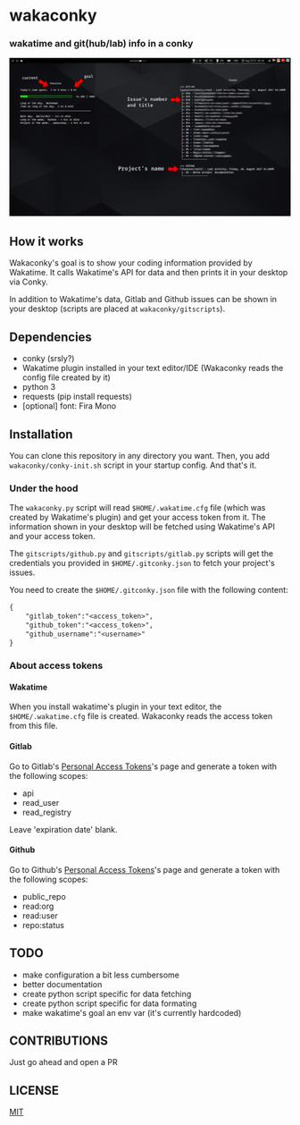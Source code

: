 # wakaconky
### wakatime and git(hub/lab) info in a conky

![screenshot](assets/screenshot.57.jpg)

## How it works

Wakaconky's goal is to show your coding information provided by Wakatime. It calls Wakatime's API for data and then prints it in your desktop via Conky.

In addition to Wakatime's data, Gitlab and Github issues can be shown in your desktop (scripts are placed at `wakaconky/gitscripts`).

## Dependencies

- conky (srsly?)
- Wakatime plugin installed in your text editor/IDE (Wakaconky reads the config file created by it)
- python 3
- requests (pip install requests)
- [optional] font: Fira Mono

## Installation

You can clone this repository in any directory you want. Then, you add `wakaconky/conky-init.sh` script in your startup config.
And that's it.

### Under the hood

The `wakaconky.py` script will read `$HOME/.wakatime.cfg` file (which was created by Wakatime's plugin) and get your access token from it.
The information shown in your desktop will be fetched using Wakatime's API and your access token.

The `gitscripts/github.py` and `gitscripts/gitlab.py` scripts will get the credentials you provided in `$HOME/.gitconky.json` to fetch your project's issues.

You need to create the `$HOME/.gitconky.json` file with the following content: 

```
{
    "gitlab_token":"<access_token>",
    "github_token":"<access_token>",
    "github_username":"<username>"
}

```

### About access tokens

#### Wakatime

When you install wakatime's plugin in your text editor, the `$HOME/.wakatime.cfg` file is created. Wakaconky reads the
access token from this file.

#### Gitlab

Go to Gitlab's [Personal Access Tokens](https://gitlab.com/profile/personal_access_tokens)'s page and generate a token with the following scopes:

- api
- read_user
- read_registry

Leave 'expiration date' blank.

#### Github

Go to Github's [Personal Access Tokens](https://github.com/settings/tokens)'s page and generate a token with the following scopes:

- public_repo
- read:org
- read:user
- repo:status

## TODO

- make configuration a bit less cumbersome
- better documentation
- create python script specific for data fetching
- create python script specific for data formating
- make wakatime's goal an env var (it's currently hardcoded)

## CONTRIBUTIONS

Just go ahead and open a PR

## LICENSE

[MIT](LICENSE)